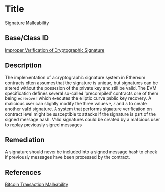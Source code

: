 # Title
Signature Malleability

## Base/Class ID
[Improper Verification of Cryptographic Signature](https://cwe.mitre.org/data/definitions/347.html)

## Description

The implementation of a cryptographic signature system in Ethereum contracts often assumes that the signature is unique, but signatures can be altered without the possesion of the private key and still be valid. The EVM specification defines several so-called ‘precompiled’ contracts one of them being `ecrecover` which executes the elliptic curve public key recovery. A malicious user can slightly modify the three values _v_, _r_ and _s_ to create another valid signature. A system that performs signature verification on contract level might be susceptible to attacks if the signature is part of the signed message hash. Valid signatures could be created by a malicious user to replay previously signed messages.  

## Remediation

A signature should never be included into a signed message hash to check if previously messages have been processed by the contract. 

## References
[Bitcoin Transaction Malleability](https://eklitzke.org/bitcoin-transaction-malleability)
